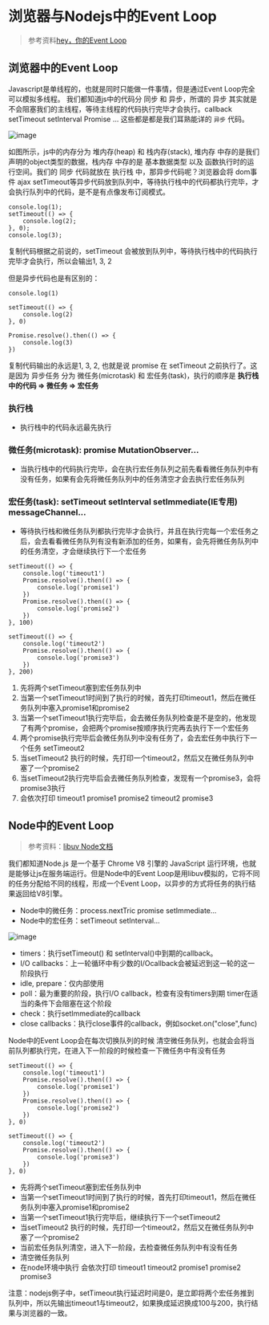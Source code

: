 # 浏览器与Nodejs中的Event Loop

>参考资料[hey，你的Event Loop](https://juejin.im/post/5b63b4cb6fb9a04fb4017f5a)

## 浏览器中的Event Loop

Javascript是单线程的，也就是同时只能做一件事情，但是通过Event Loop完全可以模拟多线程。
我们都知道js中的代码分 同步 和 异步，所谓的 异步 其实就是不会阻塞我们的主线程，等待主线程的代码执行完毕才会执行。callback setTimeout setInterval Promise ... 这些都是都是我们耳熟能详的 `异步` 代码。

![image](https://user-gold-cdn.xitu.io/2018/8/7/165136b9cec6173e?imageView2/0/w/1280/h/960/format/webp/ignore-error/1)

如图所示，js中的内存分为 堆内存(heap) 和 栈内存(stack), 堆内存 中存的是我们声明的object类型的数据，栈内存 中存的是 基本数据类型 以及 函数执行时的运行空间。我们的 同步 代码就放在 执行栈 中，那异步代码呢？浏览器会将 dom事件 ajax setTimeout等异步代码放到队列中，等待执行栈中的代码都执行完毕，才会执行队列中的代码，是不是有点像发布订阅模式。

```()
console.log(1);
setTimeout(() => {
    console.log(2);
}, 0);
console.log(3);
```

复制代码根据之前说的，setTimeout 会被放到队列中，等待执行栈中的代码执行完毕才会执行，所以会输出1, 3, 2

但是异步代码也是有区别的：

```()
console.log(1)

setTimeout(() => {
    console.log(2)
}, 0)

Promise.resolve().then(() => {
    console.log(3)
})
```

复制代码输出的永远是1, 3, 2, 也就是说 promise 在 setTimeout 之前执行了。这是因为 异步任务 分为 微任务(microtask) 和 宏任务(task)，执行的顺序是 **执行栈中的代码 => 微任务 => 宏任务**

### 执行栈

+ 执行栈中的代码永远最先执行

### 微任务(microtask): promise MutationObserver...

+ 当执行栈中的代码执行完毕，会在执行宏任务队列之前先看看微任务队列中有没有任务，如果有会先将微任务队列中的任务清空才会去执行宏任务队列

### 宏任务(task): setTimeout setInterval setImmediate(IE专用) messageChannel...

+ 等待执行栈和微任务队列都执行完毕才会执行，并且在执行完每一个宏任务之后，会去看看微任务队列有没有新添加的任务，如果有，会先将微任务队列中的任务清空，才会继续执行下一个宏任务

```()
setTimeout(() => {
    console.log('timeout1')
    Promise.resolve().then(() => {
        console.log('promise1')
    })
    Promise.resolve().then(() => {
        console.log('promise2')
    })
}, 100)

setTimeout(() => {
    console.log('timeout2')
    Promise.resolve().then(() => {
        console.log('promise3')
    })
}, 200)
```

1. 先将两个setTimeout塞到宏任务队列中
2. 当第一个setTimeout1时间到了执行的时候，首先打印timeout1，然后在微任务队列中塞入promise1和promise2
3. 当第一个setTimeout1执行完毕后，会去微任务队列检查是不是空的，他发现了有两个promise，会把两个promise按顺序执行完再去执行下一个宏任务
4. 两个promise执行完毕后会微任务队列中没有任务了，会去宏任务中执行下一个任务 setTimeout2
5. 当setTimeout2 执行的时候，先打印一个timeout2，然后又在微任务队列中塞了一个promise2
6. 当setTimeout2执行完毕后会去微任务队列检查，发现有一个promise3，会将promise3执行
7. 会依次打印 timeout1 promise1 promise2 timeout2 promise3

## Node中的Event Loop

>参考资料：[libuv Node文档](https://nodejs.org/en/docs/guides/event-loop-timers-and-nexttick/)

我们都知道Node.js 是一个基于 Chrome V8 引擎的 JavaScript 运行环境，也就是能够让js在服务端运行。但是Node中的Event Loop是用libuv模拟的，它将不同的任务分配给不同的线程，形成一个Event Loop，以异步的方式将任务的执行结果返回给V8引擎。

+ Node中的微任务：process.nextTric promise setImmediate...
+ Node中的宏任务：setTimeout setInterval...

![image](https://user-gold-cdn.xitu.io/2018/8/7/16513a7098f2101b?imageView2/0/w/1280/h/960/format/webp/ignore-error/1)

+ timers：执行setTimeout() 和 setInterval()中到期的callback。
+ I/O callbacks：上一轮循环中有少数的I/Ocallback会被延迟到这一轮的这一阶段执行
+ idle, prepare：仅内部使用
+ poll：最为重要的阶段，执行I/O   callback，检查有没有timers到期 timer在适当的条件下会阻塞在这个阶段
+ check：执行setImmediate的callback
+ close callbacks：执行close事件的callback，例如socket.on("close",func)

Node中的Event Loop会在每次切换队列的时候 清空微任务队列，也就会会将当前队列都执行完，在进入下一阶段的时候检查一下微任务中有没有任务

```()
setTimeout(() => {
    console.log('timeout1')
    Promise.resolve().then(() => {
        console.log('promise1')
    })
    Promise.resolve().then(() => {
        console.log('promise2')
    })
}, 0)

setTimeout(() => {
    console.log('timeout2')
    Promise.resolve().then(() => {
        console.log('promise3')
    })
}, 0)
```

+ 先将两个setTimeout塞到宏任务队列中
+ 当第一个setTimeout1时间到了执行的时候，首先打印timeout1，然后在微任务队列中塞入promise1和promise2
+ 当第一个setTimeout1执行完毕后，继续执行下一个setTimeout2
+ 当setTimeout2 执行的时候，先打印一个timeout2，然后又在微任务队列中塞了一个promise2
+ 当前宏任务队列清空，进入下一阶段，去检查微任务队列中有没有任务
+ 清空微任务队列
+ 在node环境中执行 会依次打印 timeout1 timeout2 promise1 promise2 promise3

注意：nodejs例子中，setTimeout执行延迟时间是0，是立即将两个宏任务推到队列中，所以先输出timeout1与timeout2，如果换成延迟换成100与200，执行结果与浏览器的一致。